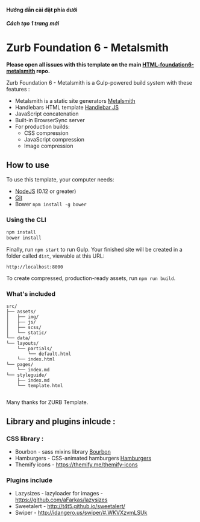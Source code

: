 #### Hướng dẫn cài đặt phía dưới


##### Cách tạo 1 trang mới




# Zurb Foundation 6 - Metalsmith

**Please open all issues with this template on the main [HTML-foundation6-metalsmith](http://gitlab.vienthonga.com/WebSite/HTML-foundation6-metalsmith) repo.**

Zurb Foundation 6 - Metalsmith is a Gulp-powered build system with these features :

- Metalsmith is a static site generators [Metalsmith](https://github.com/segmentio/metalsmith)
- Handlebars HTML template [Handlebar JS](https://github.com/wycats/handlebars.js/)
- JavaScript concatenation
- Built-in BrowserSync server
- For production builds:
  - CSS compression
  - JavaScript compression
  - Image compression

## How to use

To use this template, your computer needs:
- [NodeJS](https://nodejs.org/en/) (0.12 or greater)
- [Git](https://git-scm.com/)
- Bower  ```npm install -g bower```

### Using the CLI

```bash
npm install
bower install
```

Finally, run `npm start` to run Gulp. Your finished site will be created in a folder called `dist`, viewable at this URL:

```
http://localhost:8000
```

To create compressed, production-ready assets, run `npm run build`.

### What's included

```
src/
├── assets/
│   ├── img/
│   ├── js/
│   ├── scss/
│   └── static/
└── data/
└── layouts/
    └── partials/
        └── default.html
    └── index.html
└── pages/
    └── index.md
└── styleguide/
    ├── index.md
    └── template.html
   
``` 

Many thanks for ZURB Template.

## Library and plugins inlcude :

### CSS library :
- Bourbon - sass mixins library [Bourbon](http://bourbon.io)
- Hamburgers - CSS-animated hamburgers [Hamburgers](https://jonsuh.com/hamburgers/)
- Themify icons - https://themify.me/themify-icons


### Plugins include
- Lazysizes - lazyloader for images - https://github.com/aFarkas/lazysizes
- Sweetalert - http://t4t5.github.io/sweetalert/
- Swiper - http://idangero.us/swiper/#.WKVXzvmLSUk
 